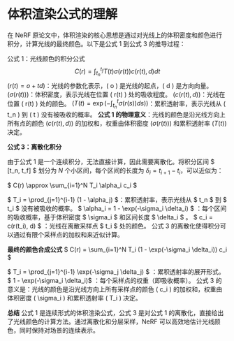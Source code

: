 # 体积渲染公式的理解

在 NeRF 原论文中，体积渲染的核心思想是通过对光线上的体积密度和颜色进行积分，计算光线的最终颜色。以下是公式 1 到公式 3 的推导过程：

公式 1：光线颜色的积分公式
$$
C(r) = \int_{t_n}^{t_f} T(t) \sigma(r(t)) c(r(t), d) dt
$$
$( r(t) = o + td )$：光线的参数化表示，( o ) 是光线的起点，( d ) 是方向向量。
$( \sigma(r(t)) )$：体积密度，表示光线在位置 ( r(t) ) 处的吸收程度。
$( c(r(t), d) )$：光线在位置 ( r(t) ) 处的颜色。
$( T(t) = \exp\left(-\int_{t_n}^t \sigma(r(s)) ds\right) )$：累积透射率，表示光线从 ( t_n ) 到 ( t ) 没有被吸收的概率。
**公式 1 的物理意义**：光线的颜色是沿光线方向上所有点的颜色 $( c(r(t), d) )$ 的加权和，权重由体积密度 $( \sigma(r(t)) )$ 和累积透射率 $( T(t) )$ 决定。

**公式 3：离散化积分**

由于公式 1 是一个连续积分，无法直接计算，因此需要离散化。将积分区间 $ [t_n, t_f] $ 划分为 $N$ 个小区间，每个区间的长度为 $\delta_i = t_{i+1} - t_i$，可以近似为：

$ C(r) \approx \sum_{i=1}^N T_i \alpha_i c_i $

$ T_i = \prod_{j=1}^{i-1} (1 - \alpha_j) $：累积透射率，表示光线从 $ t_n $  到 $  t_i $  没有被吸收的概率。
$  \alpha_i = 1 - \exp(-\sigma_i \delta_i) $ ：每个区间的吸收概率，基于体积密度 $  \sigma_i $  和区间长度 $  \delta_i $ 。
$  c_i = c(r(t_i), d) $ ：光线在离散采样点 $ t_i $  处的颜色。
公式 3 的离散化使得积分可以通过有限个采样点的加权和来近似计算。

**最终的颜色合成公式**
$  C(r) = \sum_{i=1}^N T_i (1 - \exp(-\sigma_i \delta_i)) c_i $ 

$  T_i = \prod_{j=1}^{i-1} \exp(-\sigma_j \delta_j) $ ：累积透射率的展开形式。
$  1 - \exp(-\sigma_i \delta_i)$ ：每个采样点的权重（即吸收概率）。
公式 3 的意义是：光线的颜色是沿光线方向上所有采样点的颜色 ( c_i ) 的加权和，权重由体积密度 ( \sigma_i ) 和累积透射率 ( T_i ) 决定。

**总结**
公式 1 是连续形式的体积渲染公式，公式 3 是对公式 1 的离散化，直接给出了光线颜色的计算方法。通过离散化和分层采样，NeRF 可以高效地估计光线颜色，同时保持对场景的连续表示。